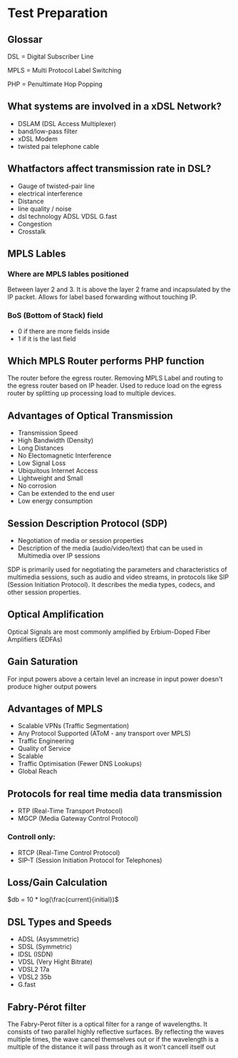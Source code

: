# Test Preparation
## Glossar
DSL = Digital Subscriber Line

MPLS = Multi Protocol Label Switching

PHP = Penultimate Hop Popping

## What systems are involved in a xDSL Network?
* DSLAM (DSL Access Multiplexer)
* band/low-pass filter
* xDSL Modem
* twisted pai telephone cable

## Whatfactors affect transmission rate in DSL?
* Gauge of twisted-pair line
* electrical interference
* Distance
* line quality / noise
* dsl technology ADSL VDSL G.fast
* Congestion
* Crosstalk

## MPLS Lables
### Where are MPLS lables positioned
Between layer 2 and 3. It is above the layer 2 frame and incapsulated by the IP packet. Allows for label based forwarding without touching IP.
### BoS (Bottom of Stack) field
* 0 if there are more fields inside
* 1 if it is the last field


## Which MPLS Router performs PHP function
The router before the egress router. Removing MPLS Label and routing to the egress router based on IP header.
Used to reduce load on the egress router by splitting up processing load to multiple devices.

## Advantages of Optical Transmission
* Transmission Speed
* High Bandwidth (Density)
* Long Distances
* No Electomagnetic Interference
* Low Signal Loss
* Ubiquitous Internet Access
* Lightweight and Small
* No corrosion
* Can be extended to the end user
* Low energy consumption

## Session Description Protocol (SDP)
*  Negotiation of media or session properties
* Description of the media (audio/video/text) that can be used in Multimedia over IP sessions

SDP is primarily used for negotiating the parameters and characteristics of multimedia sessions, such as audio and video streams, in protocols like SIP (Session Initiation Protocol). It describes the media types, codecs, and other session properties.


## Optical Amplification
Optical Signals are most commonly amplified by Erbium-Doped Fiber Amplifiers (EDFAs)

## Gain Saturation
For input powers above a certain level an increase in input power doesn't produce higher output powers

## Advantages of MPLS
* Scalable VPNs (Traffic Segmentation)
* Any Protocol Supported (AToM - any transport over MPLS)
* Traffic Engineering
* Quality of Service
* Scalable
* Traffic Optimisation (Fewer DNS Lookups)
* Global Reach

## Protocols for real time media data transmission
* RTP (Real-Time Transport Protocol)
* MGCP (Media Gateway Control Protocol)
### Controll only:
* RTCP (Real-Time Control Protocol)
* SIP-T (Session Initiation Protocol for Telephones)

## Loss/Gain Calculation
$db = 10 * log(\frac{current}{initial})$

## DSL Types and Speeds

* ADSL (Asysmmetric)
* SDSL (Symmetric)
* IDSL (ISDN)
* VDSL (Very Hight Bitrate)
* VDSL2 17a
* VDSL2 35b
* G.fast

## Fabry-Pérot filter
The Fabry-Perot filter is a optical filter for a range of wavelengths. It consists of two parallel highly reflective surfaces. By reflecting the waves multiple times, the wave cancel themselves out or if the wavelength is a multiple of the distance it will pass through as it won't cancell itself out